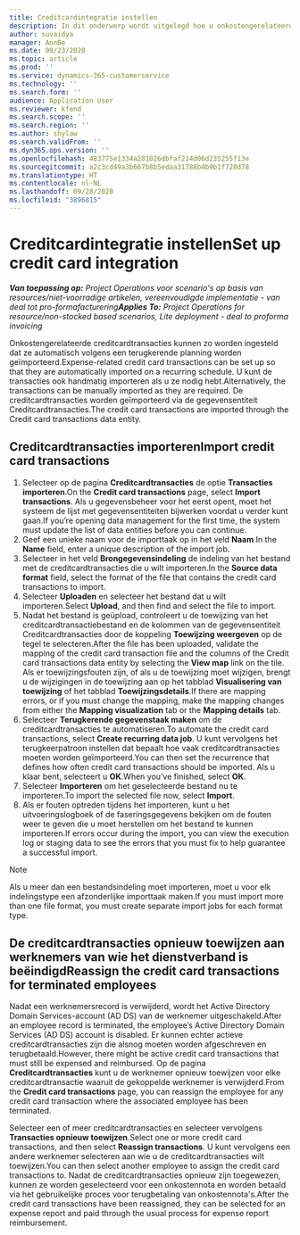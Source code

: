 ```yaml
---
title: Creditcardintegratie instellen
description: In dit onderwerp wordt uitgelegd hoe u onkostengerelateerde creditcardtransacties importeert en onderhoudt.
author: suvaidya
manager: AnnBe
ms.date: 09/23/2020
ms.topic: article
ms.prod: ''
ms.service: dynamics-365-customerservice
ms.technology: ''
ms.search.form: ''
audience: Application User
ms.reviewer: kfend
ms.search.scope: ''
ms.search.region: ''
ms.author: shylaw
ms.search.validFrom: ''
ms.dyn365.ops.version: ''
ms.openlocfilehash: 483775e1334a281026dbfaf214d06d235255f13e
ms.sourcegitcommit: a2c3cd49a3b667b8b5edaa31788b4b9b1f728d78
ms.translationtype: HT
ms.contentlocale: nl-NL
ms.lasthandoff: 09/28/2020
ms.locfileid: "3896815"
---
```

# <a name="set-up-credit-card-integration"></a><span data-ttu-id="01305-103">Creditcardintegratie instellen</span><span class="sxs-lookup"><span data-stu-id="01305-103">Set up credit card integration</span></span>

<span data-ttu-id="01305-104">_**Van toepassing op:** Project Operations voor scenario's op basis van resources/niet-voorradige artikelen, vereenvoudigde implementatie - van deal tot pro-formafacturering_</span><span class="sxs-lookup"><span data-stu-id="01305-104">_**Applies To:** Project Operations for resource/non-stocked based scenarios, Lite deployment - deal to proforma invoicing_</span></span>

<span data-ttu-id="01305-105">Onkostengerelateerde creditcardtransacties kunnen zo worden ingesteld dat ze automatisch volgens een terugkerende planning worden geïmporteerd.</span><span class="sxs-lookup"><span data-stu-id="01305-105">Expense-related credit card transactions can be set up so that they are automatically imported on a recurring schedule.</span></span> <span data-ttu-id="01305-106">U kunt de transacties ook handmatig importeren als u ze nodig hebt.</span><span class="sxs-lookup"><span data-stu-id="01305-106">Alternatively, the transactions can be manually imported as they are required.</span></span> <span data-ttu-id="01305-107">De creditcardtransacties worden geïmporteerd via de gegevensentiteit Creditcardtransacties.</span><span class="sxs-lookup"><span data-stu-id="01305-107">The credit card transactions are imported through the Credit card transactions data entity.</span></span>

## <a name="import-credit-card-transactions"></a><span data-ttu-id="01305-108">Creditcardtransacties importeren</span><span class="sxs-lookup"><span data-stu-id="01305-108">Import credit card transactions</span></span>

1. <span data-ttu-id="01305-109">Selecteer op de pagina **Creditcardtransacties** de optie **Transacties importeren**.</span><span class="sxs-lookup"><span data-stu-id="01305-109">On the **Credit card transactions** page, select **Import transactions**.</span></span> <span data-ttu-id="01305-110">Als u gegevensbeheer voor het eerst opent, moet het systeem de lijst met gegevensentiteiten bijwerken voordat u verder kunt gaan.</span><span class="sxs-lookup"><span data-stu-id="01305-110">If you’re opening data management for the first time, the system must update the list of data entities before you can continue.</span></span>
2. <span data-ttu-id="01305-111">Geef een unieke naam voor de importtaak op in het veld **Naam**.</span><span class="sxs-lookup"><span data-stu-id="01305-111">In the **Name** field, enter a unique description of the import job.</span></span>
3. <span data-ttu-id="01305-112">Selecteer in het veld **Brongegevensindeling** de indeling van het bestand met de creditcardtransacties die u wilt importeren.</span><span class="sxs-lookup"><span data-stu-id="01305-112">In the **Source data format** field, select the format of the file that contains the credit card transactions to import.</span></span>
4. <span data-ttu-id="01305-113">Selecteer **Uploaden** en selecteer het bestand dat u wilt importeren.</span><span class="sxs-lookup"><span data-stu-id="01305-113">Select **Upload**, and then find and select the file to import.</span></span>
5. <span data-ttu-id="01305-114">Nadat het bestand is geüpload, controleert u de toewijzing van het creditcardtransactiebestand en de kolommen van de gegevensentiteit Creditcardtransacties door de koppeling **Toewijzing weergeven** op de tegel te selecteren.</span><span class="sxs-lookup"><span data-stu-id="01305-114">After the file has been uploaded, validate the mapping of the credit card transaction file and the columns of the Credit card transactions data entity by selecting the **View map** link on the tile.</span></span> <span data-ttu-id="01305-115">Als er toewijzingsfouten zijn, of als u de toewijzing moet wijzigen, brengt u de wijzigingen in de toewijzing aan op het tabblad **Visualisering van toewijzing** of het tabblad **Toewijzingsdetails**.</span><span class="sxs-lookup"><span data-stu-id="01305-115">If there are mapping errors, or if you must change the mapping, make the mapping changes from either the **Mapping visualization** tab or the **Mapping details** tab.</span></span>
6. <span data-ttu-id="01305-116">Selecteer **Terugkerende gegevenstaak maken** om de creditcardtransacties te automatiseren.</span><span class="sxs-lookup"><span data-stu-id="01305-116">To automate the credit card transactions, select **Create recurring data job**.</span></span> <span data-ttu-id="01305-117">U kunt vervolgens het terugkeerpatroon instellen dat bepaalt hoe vaak creditcardtransacties moeten worden geïmporteerd.</span><span class="sxs-lookup"><span data-stu-id="01305-117">You can then set the recurrence that defines how often credit card transactions should be imported.</span></span> <span data-ttu-id="01305-118">Als u klaar bent, selecteert u **OK**.</span><span class="sxs-lookup"><span data-stu-id="01305-118">When you’ve finished, select **OK**.</span></span>
7. <span data-ttu-id="01305-119">Selecteer **Importeren** om het geselecteerde bestand nu te importeren.</span><span class="sxs-lookup"><span data-stu-id="01305-119">To import the selected file now, select **Import**.</span></span>
8. <span data-ttu-id="01305-120">Als er fouten optreden tijdens het importeren, kunt u het uitvoeringslogboek of de faseringsgegevens bekijken om de fouten weer te geven die u moet herstellen om het bestand te kunnen importeren.</span><span class="sxs-lookup"><span data-stu-id="01305-120">If errors occur during the import, you can view the execution log or staging data to see the errors that you must fix to help guarantee a successful import.</span></span>

> [!NOTE]
> <span data-ttu-id="01305-121">Als u meer dan een bestandsindeling moet importeren, moet u voor elk indelingstype een afzonderlijke importtaak maken.</span><span class="sxs-lookup"><span data-stu-id="01305-121">If you must import more than one file format, you must create separate import jobs for each format type.</span></span>

## <a name="reassign-the-credit-card-transactions-for-terminated-employees"></a><span data-ttu-id="01305-122">De creditcardtransacties opnieuw toewijzen aan werknemers van wie het dienstverband is beëindigd</span><span class="sxs-lookup"><span data-stu-id="01305-122">Reassign the credit card transactions for terminated employees</span></span>

<span data-ttu-id="01305-123">Nadat een werknemersrecord is verwijderd, wordt het Active Directory Domain Services-account (AD DS) van de werknemer uitgeschakeld.</span><span class="sxs-lookup"><span data-stu-id="01305-123">After an employee record is terminated, the employee’s Active Directory Domain Services (AD DS) account is disabled.</span></span> <span data-ttu-id="01305-124">Er kunnen echter actieve creditcardtransacties zijn die alsnog moeten worden afgeschreven en terugbetaald.</span><span class="sxs-lookup"><span data-stu-id="01305-124">However, there might be active credit card transactions that must still be expensed and reimbursed.</span></span> <span data-ttu-id="01305-125">Op de pagina **Creditcardtransacties** kunt u de werknemer opnieuw toewijzen voor elke creditcardtransactie waaruit de gekoppelde werknemer is verwijderd.</span><span class="sxs-lookup"><span data-stu-id="01305-125">From the **Credit card transactions** page, you can reassign the employee for any credit card transaction where the associated employee has been terminated.</span></span>

<span data-ttu-id="01305-126">Selecteer een of meer creditcardtransacties en selecteer vervolgens **Transacties opnieuw toewijzen**.</span><span class="sxs-lookup"><span data-stu-id="01305-126">Select one or more credit card transactions, and then select **Reassign transactions**.</span></span> <span data-ttu-id="01305-127">U kunt vervolgens een andere werknemer selecteren aan wie u de creditcardtransacties wilt toewijzen.</span><span class="sxs-lookup"><span data-stu-id="01305-127">You can then select another employee to assign the credit card transactions to.</span></span> <span data-ttu-id="01305-128">Nadat de creditcardtransacties opnieuw zijn toegewezen, kunnen ze worden geselecteerd voor een onkostennota en worden betaald via het gebruikelijke proces voor terugbetaling van onkostennota's.</span><span class="sxs-lookup"><span data-stu-id="01305-128">After the credit card transactions have been reassigned, they can be selected for an expense report and paid through the usual process for expense report reimbursement.</span></span>
